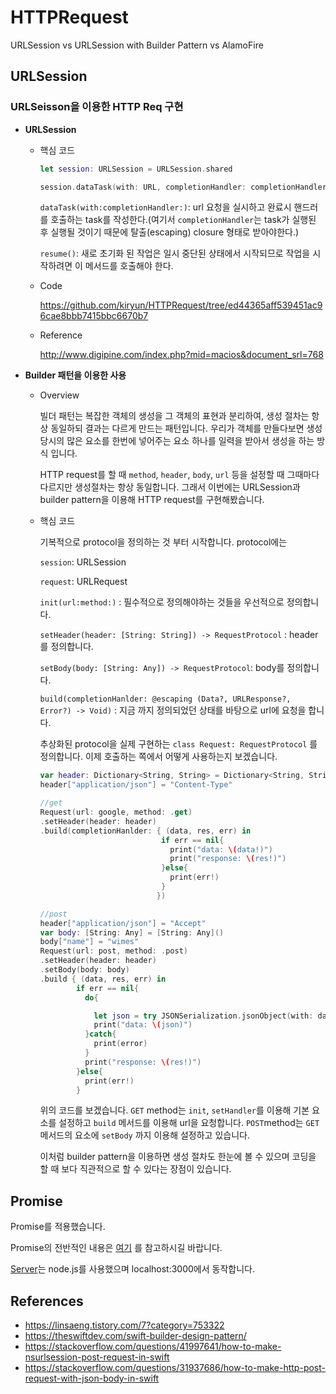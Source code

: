 # HTTPRequest
URLSession vs URLSession with Builder Pattern vs AlamoFire

## URLSession

### URLSeisson을 이용한 HTTP Req 구현

* **URLSession**

  * 핵심 코드

    ```swift
    let session: URLSession = URLSession.shared
    
    session.dataTask(with: URL, completionHandler: completionHandler).resume()
    ```

    `dataTask(with:completionHandler:)`: url 요청을 실시하고 완료시 핸드러를 호출하는 task를 작성한다.(여기서 `completionHandler`는 task가 실행된 후 실행될 것이기 때문에 탈출(escaping) closure 형태로 받아야한다.)

    `resume()`: 새로 초기화 된 작업은 일시 중단된 상태에서 시작되므로 작업을 시작하려면 이 메서드를 호출해야 한다.

  * Code

    https://github.com/kiryun/HTTPRequest/tree/ed44365aff539451ac96cae8bbb7415bbc6670b7

  * Reference

    http://www.digipine.com/index.php?mid=macios&document_srl=768

    

* **Builder 패턴을 이용한 사용**

  * Overview

    빌더 패턴는 복잡한 객체의 생성을 그 객체의 표현과 분리하여, 생성 절차는 항상 동일하되 결과는 다르게 만드는 패턴입니다.
    우리가 객체를 만들다보면 생성 당시의 많은 요소를 한번에 넣어주는 요소 하나를 일력을 받아서 생성을 하는 방식 입니다.

    HTTP request를 할 때 `method`, `header`, `body`, `url` 등을 설정할 때 그때마다 다르지만 생성절차는 항상 동일합니다.
    그래서 이번에는 URLSession과 builder pattern을 이용해 HTTP request를 구현해봤습니다.

  * 핵심 코드

    기복적으로 protocol을 정의하는 것 부터 시작합니다. protocol에는 

    `session`: URLSession
    
    `request`: URLRequest
    
    `init(url:method:)` : 필수적으로 정의해야하는 것들을 우선적으로 정의합니다.
    
    `setHeader(header: [String: String]) -> RequestProtocol` : header를 정의합니다.
    
    `setBody(body: [String: Any]) -> RequestProtocol`: body를 정의합니다.
    
    `build(completionHanlder: @escaping (Data?, URLResponse?, Error?) -> Void)` : 지금 까지 정의되었던 상태를 바탕으로 url에 요청을 합니다.

    추상화된 protocol을 실제 구현하는 `class Request: RequestProtocol` 를 정의합니다.
    이제 호출하는 쪽에서 어떻게 사용하는지 보겠습니다.

    ```swift
    var header: Dictionary<String, String> = Dictionary<String, String>()
    header["application/json"] = "Content-Type"
    
    //get
    Request(url: google, method: .get)
    .setHeader(header: header)
    .build(completionHanlder: { (data, res, err) in
                               if err == nil{
                                 print("data: \(data!)")
                                 print("response: \(res!)")
                               }else{
                                 print(err!)
                               }
                              })
    
    //post
    header["application/json"] = "Accept"
    var body: [String: Any] = [String: Any]()
    body["name"] = "wimes"
    Request(url: post, method: .post)
    .setHeader(header: header)
    .setBody(body: body)
    .build { (data, res, err) in
            if err == nil{
              do{
    
                let json = try JSONSerialization.jsonObject(with: data!, options: [])
                print("data: \(json)")
              }catch{
                print(error)
              }
              print("response: \(res!)")
            }else{
              print(err!)
            }
    ```

    위의 코드를 보겠습니다.
    `GET` method는 `init`, `setHandler`를 이용해 기본 요소를 설정하고 `build` 메서드를 이용해 url을 요청합니다.
    `POST`method는 `GET`메서드의 요소에 `setBody` 까지 이용해 설정하고 있습니다.

    이처럼 builder pattern을 이용하면 생성 절차도 한눈에 볼 수 있으며 코딩을 할 때 보다 직관적으로 할 수 있다는 장점이 있습니다.

## Promise

Promise를 적용했습니다.

Promise의 전반적인 내용은 [여기](https://github.com/kiryun/Promise) 를 참고하시길 바랍니다.

[Server](https://github.com/kiryun/dummy_article)는 node.js를 사용했으며 localhost:3000에서 동작합니다.

## References

* https://linsaeng.tistory.com/7?category=753322
* https://theswiftdev.com/swift-builder-design-pattern/
* https://stackoverflow.com/questions/41997641/how-to-make-nsurlsession-post-request-in-swift
* https://stackoverflow.com/questions/31937686/how-to-make-http-post-request-with-json-body-in-swift